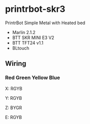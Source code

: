 # printrbot-skr3

PrintrBot Simple Metal with Heated bed

* Marlin 2.1.2
* BTT SKR MINI E3 V2
* BTT TFT24 v1.1
* BLtouch

## Wiring
### Red Green Yellow Blue
<p>X: RGYB</p>
<p>Y: RGYB</p>
<p>Z: BYGR</p>
<p>E: RGYB</p>




